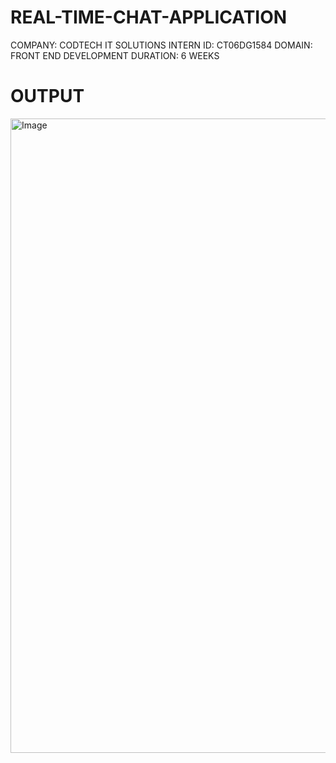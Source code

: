 # REAL-TIME-CHAT-APPLICATION
COMPANY: CODTECH IT SOLUTIONS
INTERN ID: CT06DG1584
DOMAIN: FRONT END DEVELOPMENT
DURATION: 6 WEEKS

# OUTPUT
<img width="1918" height="1015" alt="Image" src="https://github.com/user-attachments/assets/f199bb7c-7d17-4325-8d7b-af795385fece" />
